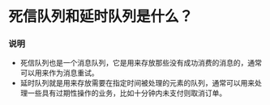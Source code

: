 # 死信队列和延时队列是什么？

### 说明

- 死信队列也是一个消息队列，它是用来存放那些没有成功消费的消息的，通常可以用来作为消息重试。
- 延时队列就是用来存放需要在指定时间被处理的元素的队列，通常可以用来处理一些具有过期性操作的业务，比如十分钟内未支付则取消订单。
